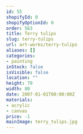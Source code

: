 ```yaml
---
id: 55
shopifyId: 0
shopifyOptionId: 0
order: 563
title: Terry tulips
slug: terry-tulips
url: art-works/terry-tulips
aliases: []
categories:
- painting
inStock: false
isVisible: false
location: ""
height: 70
width: 80
date: 2007-01-01T00:00:00Z
materials:
- acrylic
- canvas
price: -1
mainImage: terry_tulips.jpg
---
```


